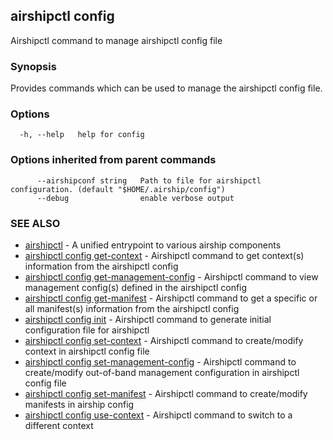 ## airshipctl config

Airshipctl command to manage airshipctl config file

### Synopsis


Provides commands which can be used to manage the airshipctl config file.


### Options

```
  -h, --help   help for config
```

### Options inherited from parent commands

```
      --airshipconf string   Path to file for airshipctl configuration. (default "$HOME/.airship/config")
      --debug                enable verbose output
```

### SEE ALSO

* [airshipctl](airshipctl.md)	 - A unified entrypoint to various airship components
* [airshipctl config get-context](airshipctl_config_get-context.md)	 - Airshipctl command to get context(s) information from the airshipctl config
* [airshipctl config get-management-config](airshipctl_config_get-management-config.md)	 - Airshipctl command to view management config(s) defined in the airshipctl config
* [airshipctl config get-manifest](airshipctl_config_get-manifest.md)	 - Airshipctl command to get a specific or all manifest(s) information from the airshipctl config
* [airshipctl config init](airshipctl_config_init.md)	 - Airshipctl command to generate initial configuration file for airshipctl
* [airshipctl config set-context](airshipctl_config_set-context.md)	 - Airshipctl command to create/modify context in airshipctl config file
* [airshipctl config set-management-config](airshipctl_config_set-management-config.md)	 - Airshipctl command to create/modify out-of-band management configuration in airshipctl config file
* [airshipctl config set-manifest](airshipctl_config_set-manifest.md)	 - Airshipctl command to create/modify manifests in airship config
* [airshipctl config use-context](airshipctl_config_use-context.md)	 - Airshipctl command to switch to a different context

